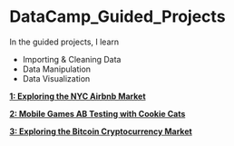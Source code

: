 # DataCamp_Guided_Projects

In the guided projects, I learn

 - Importing & Cleaning Data
 - Data Manipulation
 - Data Visualization


[**1: Exploring the NYC Airbnb Market**](https://github.com/ts756632/DataCamp_Guided_Projects/tree/main/Python/Exploring%20the%20NYC%20Airbnb%20Market)

[**2: Mobile Games AB Testing with Cookie Cats**](https://github.com/ts756632/DataCamp_Guided_Projects/tree/main/Python/Mobile%20Games%20AB%20Testing%20with%20Cookie%20Cats)

[**3: Exploring the Bitcoin Cryptocurrency Market**](https://github.com/ts756632/DataCamp_Guided_Projects/tree/main/Python/Mobile%20Games%20AB%20Testing%20with%20Cookie%20Cats)
